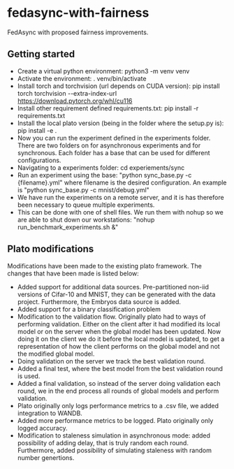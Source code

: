 # fedasync-with-fairness
FedAsync with proposed fairness improvements.

## Getting started

- Create a virtual python environment: python3 -m venv venv
- Activate the environment: . venv/bin/activate
- Install torch and torchvision (url depends on CUDA version): pip install torch torchvision --extra-index-url https://download.pytorch.org/whl/cu116
- Install other requirement defined requirements.txt: pip install -r requirements.txt
- Install the local plato version (being in the folder where the setup.py  is): pip install -e . 
- Now you can run the experiment defined in the experiments folder. There are two folders on for asynchronous experiments and for synchronous. Each folder has a base that can be used for different configurations. 
- Navigating to a experiments folder: cd experiements/sync
- Run an experiment using the base:  "python sync_base.py -c {filename}.yml" where filename is the desired configuration. An example is "python sync_base.py -c mnist/debug.yml"  
- We have run the experiments on a remote server, and it is has therefore been necessary to queue multiple experiments. 
- This can be done with one of shell files. We run them with nohup so we are able to shut down our workstations: "nohup run_benchmark_experiments.sh &"


## Plato modifications
Modifications have been made to the existing plato framework. The changes that have been made is listed below:
- Added support for additional data sources. Pre-partitioned non-iid versions of Cifar-10 and MNIST, they can be generated with the data project. Furthermore, the Embryos data source is added.
- Added support for a binary classification problem
- Modification to the validation flow. Originally plato had to ways  of performing validation. Either on the client after it had modified its local model or on the server when the global model has been updated. Now doing it on the client we do it before the local model is updated, to get a representation of how the client performs on the global model and not the modified global model.
- Doing validation on the server we track the best validation round.
- Added a final test, where the best model from the best validation round is used. 
- Added a final validation, so instead of the server doing validation each round, we in the end process all rounds of global models and perform validation. 
- Plato originally only logs performance metrics to a .csv file, we added integration to WANDB. 
- Added more performance metrics to be logged. Plato originally only logged accuracy.
- Modification to staleness simulation in asynchronous mode: added possibility of adding delay, that is truly random each round. Furthermore, added possibility of simulating staleness with random number genertions. 
